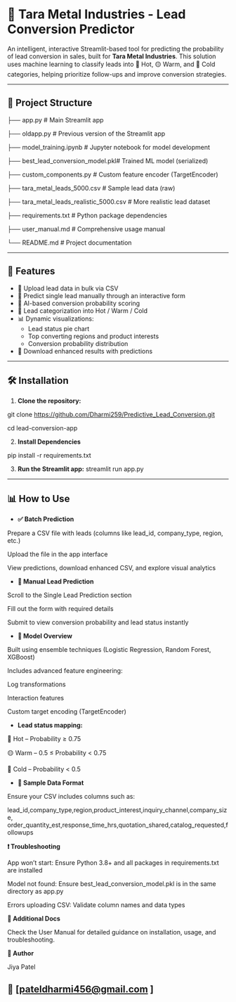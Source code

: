 # 🔮 Tara Metal Industries - Lead Conversion Predictor

An intelligent, interactive Streamlit-based tool for predicting the probability of lead conversion in sales, built for **Tara Metal Industries**. This solution uses machine learning to classify leads into 🔴 Hot, 🟡 Warm, and 🔵 Cold categories, helping prioritize follow-ups and improve conversion strategies.

---

## 📂 Project Structure

├── app.py # Main Streamlit app

├── oldapp.py # Previous version of the Streamlit app

├── model_training.ipynb # Jupyter notebook for model development

├── best_lead_conversion_model.pkl# Trained ML model (serialized)

├── custom_components.py # Custom feature encoder (TargetEncoder)

├── tara_metal_leads_5000.csv # Sample lead data (raw)

├── tara_metal_leads_realistic_5000.csv # More realistic lead dataset

├── requirements.txt # Python package dependencies

├── user_manual.md # Comprehensive usage manual

└── README.md # Project documentation

---

## 🚀 Features

- 📁 Upload lead data in bulk via CSV
- 👤 Predict single lead manually through an interactive form
- 🧠 AI-based conversion probability scoring
- 🎯 Lead categorization into Hot / Warm / Cold
- 📊 Dynamic visualizations:
  - Lead status pie chart
  - Top converting regions and product interests
  - Conversion probability distribution
- 💾 Download enhanced results with predictions

---

## 🛠️ Installation

1. **Clone the repository:**

git clone https://github.com/Dharmi259/Predictive_Lead_Conversion.git

cd lead-conversion-app

2.  **Install Dependencies**

pip install -r requirements.txt

3.  **Run the Streamlit app:**
streamlit run app.py

---

## 📊 How to Use

- **✅ Batch Prediction**
  
Prepare a CSV file with leads (columns like lead_id, company_type, region, etc.)

Upload the file in the app interface

View predictions, download enhanced CSV, and explore visual analytics

- **🧍 Manual Lead Prediction**
  
Scroll to the Single Lead Prediction section

Fill out the form with required details

Submit to view conversion probability and lead status instantly

- **🧠 Model Overview**
  
Built using ensemble techniques (Logistic Regression, Random Forest, XGBoost)

Includes advanced feature engineering:

Log transformations

Interaction features

Custom target encoding (TargetEncoder)

- **Lead status mapping:**

🔴 Hot – Probability ≥ 0.75

🟡 Warm – 0.5 ≤ Probability < 0.75

🔵 Cold – Probability < 0.5

- **🧪 Sample Data Format**

Ensure your CSV includes columns such as:

lead_id,company_type,region,product_interest,inquiry_channel,company_size,
order_quantity_est,response_time_hrs,quotation_shared,catalog_requested,followups

**❗ Troubleshooting**

App won’t start: Ensure Python 3.8+ and all packages in requirements.txt are installed

Model not found: Ensure best_lead_conversion_model.pkl is in the same directory as app.py

Errors uploading CSV: Validate column names and data types

**📘 Additional Docs**

Check the User Manual for detailed guidance on installation, usage, and troubleshooting.

**👥 Author**

Jiya Patel

📧 [pateldharmi456@gmail.com ]
---
